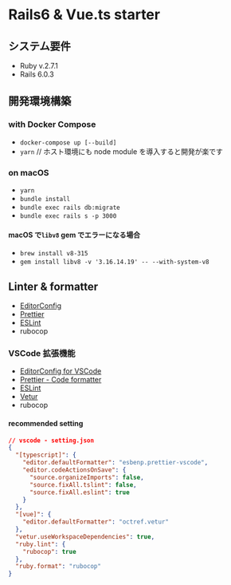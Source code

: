 # Rails6 & Vue.ts starter

## システム要件

- Ruby v.2.7.1
- Rails 6.0.3

## 開発環境構築

### with Docker Compose

- `docker-compose up [--build]`
- `yarn` // ホスト環境にも node module を導入すると開発が楽です

### on macOS

- `yarn`
- `bundle install`
- `bundle exec rails db:migrate`
- `bundle exec rails s -p 3000`

#### macOS で`libv8` gem でエラーになる場合

- `brew install v8-315`
- `gem install libv8 -v '3.16.14.19' -- --with-system-v8`

## Linter & formatter

- [EditorConfig](https://editorconfig.org/)
- [Prettier](https://prettier.io/)
- [ESLint](https://eslint.org/)
- rubocop

### VSCode 拡張機能

- [EditorConfig for VSCode](https://marketplace.visualstudio.com/items?itemName=EditorConfig.EditorConfig)
- [Prettier - Code formatter](https://marketplace.visualstudio.com/items?itemName=esbenp.prettier-vscode)
- [ESLint](https://marketplace.visualstudio.com/items?itemName=dbaeumer.vscode-eslint)
- [Vetur](https://marketplace.visualstudio.com/items?itemName=octref.vetur)
- rubocop

#### recommended setting

```json
// vscode - setting.json
{
  "[typescript]": {
    "editor.defaultFormatter": "esbenp.prettier-vscode",
    "editor.codeActionsOnSave": {
      "source.organizeImports": false,
      "source.fixAll.tslint": false,
      "source.fixAll.eslint": true
    }
  },
  "[vue]": {
    "editor.defaultFormatter": "octref.vetur"
  },
  "vetur.useWorkspaceDependencies": true,
  "ruby.lint": {
    "rubocop": true
  },
  "ruby.format": "rubocop"
}
```
